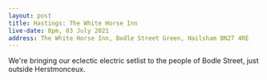 ```yaml
---
layout: post
title: Hastings: The White Horse Inn
live-date: 8pm, 03 July 2021
address: The White Horse Inn, Bodle Street Green, Hailsham BN27 4RE
---
```


We're bringing our eclectic electric setlist to the people of Bodle Street, just outside Herstmonceux.
